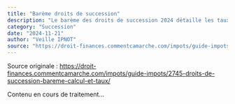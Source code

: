 ```yaml
---
title: "Barème droits de succession"
description: "Le barème des droits de succession 2024 détaille les taux et abattements selon le lien de parenté."
category: "Succession"
date: "2024-11-21"
author: "Veille IPNOT"
source: "https://droit-finances.commentcamarche.com/impots/guide-impots/2745-droits-de-succession-bareme-calcul-et-taux/"
---
```


Source originale : https://droit-finances.commentcamarche.com/impots/guide-impots/2745-droits-de-succession-bareme-calcul-et-taux/

Contenu en cours de traitement...